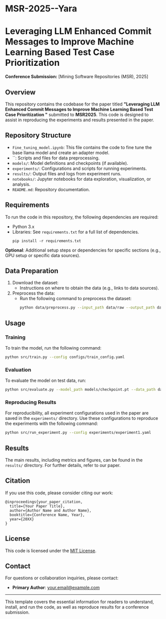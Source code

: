 # MSR-2025--Yara

# Leveraging LLM Enhanced Commit Messages to Improve Machine Learning Based Test Case Prioritization

**Conference Submission:** [Mining Software Repositories (MSR), 2025]

## Overview
This repository contains the codebase for the paper titled **"Leveraging LLM Enhanced Commit Messages to Improve Machine Learning Based Test Case Prioritization
"** submitted to **MSR2025**. This code is designed to assist in reproducing the experiments and results presented in the paper.

## Repository Structure
- `Fine_tuning_model.ipynb`: This file contains the code to fine tune the base llama model and create an adapter model.
- ``: Scripts and files for data preprocessing.
- `models/`: Model definitions and checkpoints (if available).
- `experiments/`: Configurations and scripts for running experiments.
- `results/`: Output files and logs from experiment runs.
- `notebooks/`: Jupyter notebooks for data exploration, visualization, or analysis.
- `README.md`: Repository documentation.

## Requirements
To run the code in this repository, the following dependencies are required:

- Python 3.x
- Libraries: See `requirements.txt` for a full list of dependencies.
  ```
  pip install -r requirements.txt
  ```

**Optional**: Additional setup steps or dependencies for specific sections (e.g., GPU setup or specific data sources).

## Data Preparation
1. Download the dataset:
   - Instructions on where to obtain the data (e.g., links to data sources).
2. Preprocess the data:
   - Run the following command to preprocess the dataset:
     ```bash
     python data/preprocess.py --input_path data/raw --output_path data/processed
     ```

## Usage
### Training
To train the model, run the following command:
```bash
python src/train.py --config configs/train_config.yaml
```

### Evaluation
To evaluate the model on test data, run:
```bash
python src/evaluate.py --model_path models/checkpoint.pt --data_path data/processed/test
```

### Reproducing Results
For reproducibility, all experiment configurations used in the paper are saved in the `experiments/` directory. Use these configurations to reproduce the experiments with the following command:
```bash
python src/run_experiment.py --config experiments/experiment1.yaml
```

## Results
The main results, including metrics and figures, can be found in the `results/` directory. For further details, refer to our paper.

## Citation
If you use this code, please consider citing our work:

```
@inproceedings{your_paper_citation,
  title={Your Paper Title},
  author={Author Name and Author Name},
  booktitle={Conference Name, Year},
  year={20XX}
}
```

## License
This code is licensed under the [MIT License](LICENSE).

## Contact
For questions or collaboration inquiries, please contact:
- **Primary Author**: your.email@example.com

---

This template covers the essential information for readers to understand, install, and run the code, as well as reproduce results for a conference submission.
